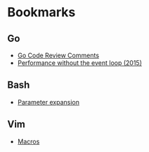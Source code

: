 # Bookmarks
## Go
- [Go Code Review Comments](https://github.com/golang/go/wiki/CodeReviewComments)
- [Performance without the event loop (2015)](https://dave.cheney.net/2015/08/08/performance-without-the-event-loop)

## Bash
- [Parameter expansion](http://wiki.bash-hackers.org/syntax/pe)

## Vim
- [Macros](http://vim.wikia.com/wiki/Macros)
